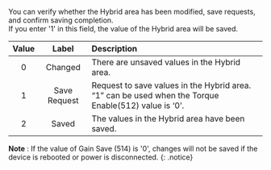 You can verify whether the Hybrid area has been modified, save requests, and confirm saving completion.  
If you enter '1' in this field, the value of the Hybrid area will be saved.

| Value | Label              | Description                                                                                          |
| :---: | :----------------: | :----------------------------------------------------------------------------------------------------|
| 0     | Changed            | There are unsaved values in the Hybrid area.                                                         |
| 1     | Save Request       | Request to save values in the Hybrid area. “1” can be used when the Torque Enable(512) value is ‘0’. |
| 2     | Saved              | The values in the Hybrid area have been saved.                                                       |


**Note** : If the value of Gain Save (514) is '0', changes will not be saved if the device is rebooted or power is disconnected.
{: .notice}

